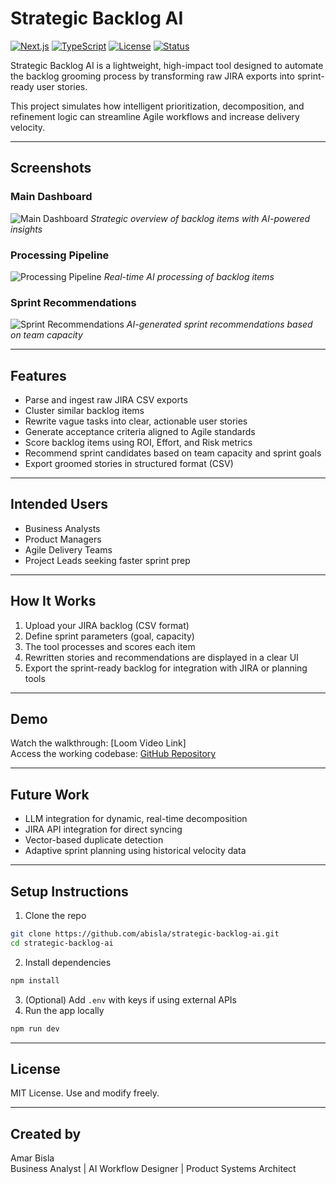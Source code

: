 # Strategic Backlog AI

[![Next.js](https://img.shields.io/badge/Next.js-14.0.3-black?style=for-the-badge&logo=next.js)](https://nextjs.org/)
[![TypeScript](https://img.shields.io/badge/TypeScript-5.0.0-blue?style=for-the-badge&logo=typescript)](https://www.typescriptlang.org/)
[![License](https://img.shields.io/badge/License-MIT-green?style=for-the-badge)](LICENSE)
[![Status](https://img.shields.io/badge/Status-Development-yellow?style=for-the-badge)]()

Strategic Backlog AI is a lightweight, high-impact tool designed to automate the backlog grooming process by transforming raw JIRA exports into sprint-ready user stories.

This project simulates how intelligent prioritization, decomposition, and refinement logic can streamline Agile workflows and increase delivery velocity.

---

## Screenshots

### Main Dashboard
![Main Dashboard](docs/screenshots/dashboard.png)
*Strategic overview of backlog items with AI-powered insights*

### Processing Pipeline
![Processing Pipeline](docs/screenshots/processing.png)
*Real-time AI processing of backlog items*

### Sprint Recommendations
![Sprint Recommendations](docs/screenshots/recommendations.png)
*AI-generated sprint recommendations based on team capacity*

---

## Features

- Parse and ingest raw JIRA CSV exports
- Cluster similar backlog items
- Rewrite vague tasks into clear, actionable user stories
- Generate acceptance criteria aligned to Agile standards
- Score backlog items using ROI, Effort, and Risk metrics
- Recommend sprint candidates based on team capacity and sprint goals
- Export groomed stories in structured format (CSV)

---

## Intended Users

- Business Analysts  
- Product Managers  
- Agile Delivery Teams  
- Project Leads seeking faster sprint prep

---

## How It Works

1. Upload your JIRA backlog (CSV format)
2. Define sprint parameters (goal, capacity)
3. The tool processes and scores each item
4. Rewritten stories and recommendations are displayed in a clear UI
5. Export the sprint-ready backlog for integration with JIRA or planning tools

---

## Demo

Watch the walkthrough: [Loom Video Link]  
Access the working codebase: [GitHub Repository](https://github.com/abisla/strategic-backlog-ai)

---

## Future Work

- LLM integration for dynamic, real-time decomposition
- JIRA API integration for direct syncing
- Vector-based duplicate detection
- Adaptive sprint planning using historical velocity data

---

## Setup Instructions

1. Clone the repo  
```bash
git clone https://github.com/abisla/strategic-backlog-ai.git
cd strategic-backlog-ai
```

2. Install dependencies  
```bash
npm install
```

3. (Optional) Add `.env` with keys if using external APIs  
4. Run the app locally  
```bash
npm run dev
```

---

## License

MIT License. Use and modify freely.

---

## Created by

Amar Bisla  
Business Analyst | AI Workflow Designer | Product Systems Architect 